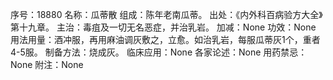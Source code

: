 序号：18880
名称：瓜蒂散
组成：陈年老南瓜蒂。
出处：《内外科百病验方大全》第十九章。
主治：毒疽及一切无名恶症，并治乳岩。
加减：None
功效：None
用法用量：酒冲服，再用麻油调灰敷之，立愈。如治乳岩，每服瓜蒂灰1个，重者4-5服。
制备方法：烧成灰。
临床应用：None
各家论述：None
用药禁忌：None
附注：None
